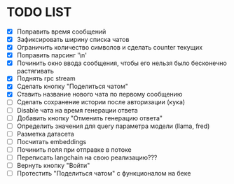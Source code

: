 # TODO LIST
- [X] Поправить время сообщений
- [X] Зафиксировать ширину списка чатов
- [X] Ограничить количество символов и сделать counter текущих
- [X] Поправить парсинг '\n'
- [X] Починить окно ввода сообщения, чтобы его нельзя было бесконечно растягивать
- [X] Поднять rpc stream
- [X] Сделать кнопку "Поделиться чатом"
- [X] Ставить название нового чата по первому сообщению
- [ ] Сделать сохранение истории после авторизации (кука)
- [ ] Disable чата на время генерации ответа
- [ ] Добавить кнопку "Отменить генерацию ответа"
- [ ] Определить значения для query параметра модели (llama, fred)
- [ ] Разметка датасета
- [ ] Посчитать embeddings
- [ ] Починить поля при отправке в потоке
- [ ] Переписать langchain на свою реализацию???
- [ ] Вернуть кнопку "Войти"
- [ ] Протестить "Поделиться чатом" с функционалом на беке 